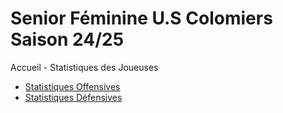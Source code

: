 # Senior Féminine U.S Colomiers Saison 24/25
<html lang="fr">
<head>
    <meta charset="UTF-8">
    <meta name="viewport" content="width=device-width, initial-scale=1.0">
    Accueil - Statistiques des Joueuses
</head>
<body>
    <nav>
        <ul>
            <li><a href="OFF.md">Statistiques Offensives</a></li>
            <li><a href="defensive.html">Statistiques Défensives</a></li>
        </ul>
    </nav>
</body>
</html>
